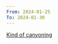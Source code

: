 ```yaml
---
From: 2024-01-25
To: 2024-01-30
---
```

[Kind of canyoning](https://mychiangmaitour.com/chiang-mai-cliff-adventure)